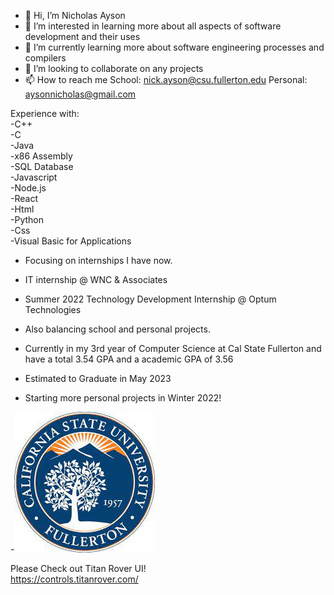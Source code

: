 - 👋 Hi, I’m Nicholas Ayson
- 👀 I’m interested in learning more about all aspects of software development and their uses   
- 🌱 I’m currently learning more about software engineering processes and compilers  
- 💞️ I’m looking to collaborate on any projects
- 📫 How to reach me School: nick.ayson@csu.fullerton.edu Personal: aysonnicholas@gmail.com

Experience with:  
-C++  
-C  
-Java   
-x86 Assembly   
-SQL Database  
-Javascript  
-Node.js  
-React  
-Html  
-Python  
-Css  
-Visual Basic for Applications

- Focusing on internships I have now.
- IT internship @ WNC & Associates  
- Summer 2022 Technology Development Internship @ Optum Technologies  

- Also balancing school and personal projects.  

- Currently in my 3rd year of Computer Science at Cal State Fullerton and have a total 3.54 GPA and a academic GPA of 3.56
- Estimated to Graduate in May 2023

- Starting more personal projects in Winter 2022!

-![grab-landing-page](https://github.com/nickayson/nickayson/blob/main/download.jpg)

Please Check out Titan Rover UI!  
https://controls.titanrover.com/

<!---
nickayson/nickayson is a ✨ special ✨ repository because its `README.md` (this file) appears on your GitHub profile.
You can click the Preview link to take a look at your changes.
--->
